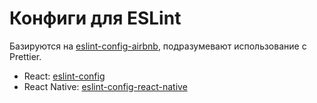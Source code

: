# Конфиги для ESLint
Базируются на [eslint-config-airbnb](https://github.com/airbnb/javascript/tree/master/packages/eslint-config-airbnb), подразумевают использование с Prettier.

- React: [eslint-config](https://github.com/Qlean/eslint-config/tree/master/packages/eslint-config)
- React Native: [eslint-config-react-native](https://github.com/Qlean/eslint-config/tree/master/packages/eslint-config-react-native)
